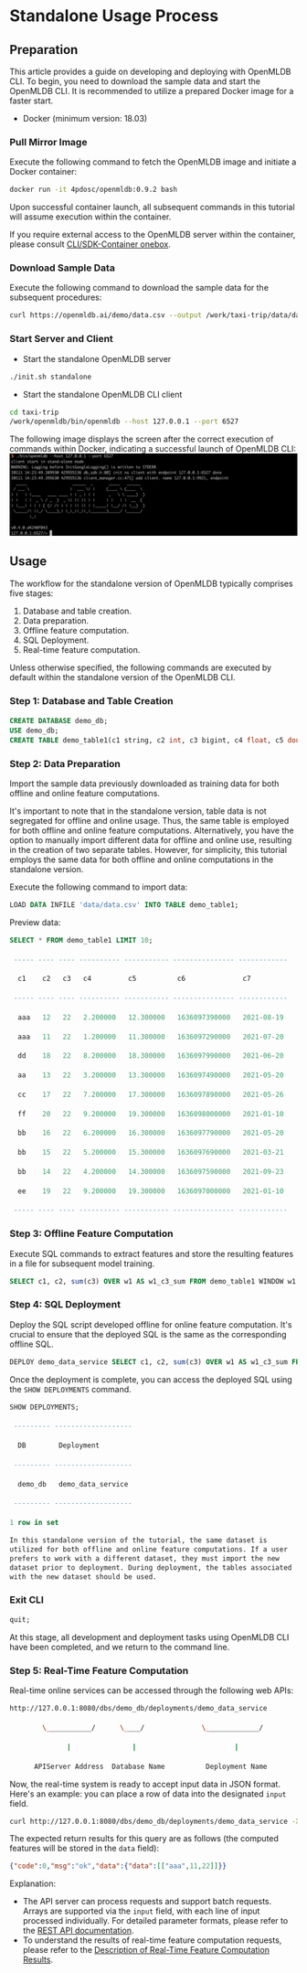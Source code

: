# Standalone Usage Process

## Preparation

This article provides a guide on developing and deploying with OpenMLDB CLI. To begin, you need to download the sample data and start the OpenMLDB CLI. It is recommended to utilize a prepared Docker image for a faster start.

- Docker (minimum version: 18.03)

### Pull Mirror Image

Execute the following command to fetch the OpenMLDB image and initiate a Docker container:

```bash
docker run -it 4pdosc/openmldb:0.9.2 bash
```

Upon successful container launch, all subsequent commands in this tutorial will assume execution within the container.

If you require external access to the OpenMLDB server within the container, please consult [CLI/SDK-Container onebox](../reference/ip_tips.md#clisdk-containeronebox).

### Download Sample Data

Execute the following command to download the sample data for the subsequent procedures:

```bash
curl https://openmldb.ai/demo/data.csv --output /work/taxi-trip/data/data.csv
```

### Start Server and Client

- Start the standalone OpenMLDB server

```bash
./init.sh standalone
```

- Start the standalone OpenMLDB CLI client

```bash
cd taxi-trip
/work/openmldb/bin/openmldb --host 127.0.0.1 --port 6527
```

The following image displays the screen after the correct execution of commands within Docker, indicating a successful launch of OpenMLDB CLI:
![image-20220111142406534](./images/cli.png)

## Usage
The workflow for the standalone version of OpenMLDB typically comprises five stages:
1. Database and table creation.
2. Data preparation.
3. Offline feature computation.
4. SQL Deployment.
5. Real-time feature computation.

Unless otherwise specified, the following commands are executed by default within the standalone version of the OpenMLDB CLI.

### Step 1: Database and Table Creation

```sql
CREATE DATABASE demo_db;
USE demo_db;
CREATE TABLE demo_table1(c1 string, c2 int, c3 bigint, c4 float, c5 double, c6 timestamp, c7 date);
```

### Step 2: Data Preparation

Import the sample data previously downloaded as training data for both offline and online feature computations.

It's important to note that in the standalone version, table data is not segregated for offline and online usage. Thus, the same table is employed for both offline and online feature computations. Alternatively, you have the option to manually import different data for offline and online use, resulting in the creation of two separate tables. However, for simplicity, this tutorial employs the same data for both offline and online computations in the standalone version.

Execute the following command to import data:

```sql
LOAD DATA INFILE 'data/data.csv' INTO TABLE demo_table1;
```

Preview data:

```sql
SELECT * FROM demo_table1 LIMIT 10;

 ----- ---- ---- ---------- ----------- --------------- ------------

  c1    c2   c3   c4         c5          c6              c7

 ----- ---- ---- ---------- ----------- --------------- ------------

  aaa   12   22   2.200000   12.300000   1636097390000   2021-08-19

  aaa   11   22   1.200000   11.300000   1636097290000   2021-07-20

  dd    18   22   8.200000   18.300000   1636097990000   2021-06-20

  aa    13   22   3.200000   13.300000   1636097490000   2021-05-20

  cc    17   22   7.200000   17.300000   1636097890000   2021-05-26

  ff    20   22   9.200000   19.300000   1636098000000   2021-01-10

  bb    16   22   6.200000   16.300000   1636097790000   2021-05-20

  bb    15   22   5.200000   15.300000   1636097690000   2021-03-21

  bb    14   22   4.200000   14.300000   1636097590000   2021-09-23

  ee    19   22   9.200000   19.300000   1636097000000   2021-01-10

 ----- ---- ---- ---------- ----------- --------------- ------------
```

### Step 3: Offline Feature Computation

Execute SQL commands to extract features and store the resulting features in a file for subsequent model training.

```sql
SELECT c1, c2, sum(c3) OVER w1 AS w1_c3_sum FROM demo_table1 WINDOW w1 AS (PARTITION BY demo_table1.c1 ORDER BY demo_table1.c6 ROWS BETWEEN 2 PRECEDING AND CURRENT ROW) INTO OUTFILE '/tmp/feature.csv';
```

### Step 4: SQL Deployment

Deploy the SQL script developed offline for online feature computation. It's crucial to ensure that the deployed SQL is the same as the corresponding offline SQL.

```sql
DEPLOY demo_data_service SELECT c1, c2, sum(c3) OVER w1 AS w1_c3_sum FROM demo_table1 WINDOW w1 AS (PARTITION BY demo_table1.c1 ORDER BY demo_table1.c6 ROWS BETWEEN 2 PRECEDING AND CURRENT ROW);
```

Once the deployment is complete, you can access the deployed SQL using the `SHOW DEPLOYMENTS` command.

```sql
SHOW DEPLOYMENTS;

 --------- -------------------

  DB        Deployment

 --------- -------------------

  demo_db   demo_data_service

 --------- -------------------

1 row in set
```

```{note}
In this standalone version of the tutorial, the same dataset is utilized for both offline and online feature computations. If a user prefers to work with a different dataset, they must import the new dataset prior to deployment. During deployment, the tables associated with the new dataset should be used.
```

### Exit CLI

```sql
quit;
```

At this stage, all development and deployment tasks using OpenMLDB CLI have been completed, and we return to the command line.

### Step 5: Real-Time Feature Computation

Real-time online services can be accessed through the following web APIs:

```bash
http://127.0.0.1:8080/dbs/demo_db/deployments/demo_data_service

​        \___________/      \____/              \_____________/

​              |               |                        |

​      APIServer Address  Database Name          Deployment Name
```

Now, the real-time system is ready to accept input data in JSON format. Here's an example: you can place a row of data into the designated `input` field.

```bash
curl http://127.0.0.1:8080/dbs/demo_db/deployments/demo_data_service -X POST -d'{"input": [["aaa", 11, 22, 1.2, 1.3, 1635247427000, "2021-05-20"]]}'
```

The expected return results for this query are as follows (the computed features will be stored in the `data` field):

```json
{"code":0,"msg":"ok","data":{"data":[["aaa",11,22]]}}
```

Explanation:

- The API server can process requests and support batch requests. Arrays are supported via the `input` field, with each line of input processed individually. For detailed parameter formats, please refer to the [REST API documentation](../quickstart/sdk/rest_api.md).
- To understand the results of real-time feature computation requests, please refer to the [Description of Real-Time Feature Computation Results](../quickstart/openmldb_quickstart.md#description-of-real-time-feature-computation-results).
